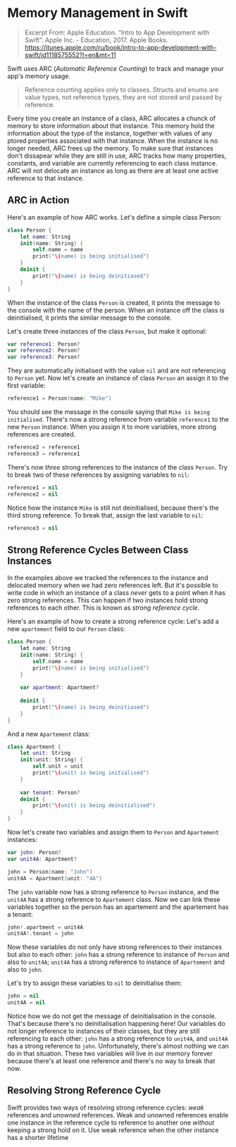 # Memory Management in Swift

> Excerpt From: Apple Education. “Intro to App Development with Swift”. Apple Inc. - Education, 2017. Apple Books. https://itunes.apple.com/ru/book/intro-to-app-development-with-swift/id1118575552?l=en&mt=11

Swift uses ARC (*Automatic Reference Counting*) to track and manage your app's memory usage.

> Reference counting applies only to classes. Structs and enums are value types, not reference types, they are not stored and passed by reference. 

Every time you create an instance of a class, ARC allocates a chunck of memory to store information about that instance. This memory hold the information about the type of the instance, together with values of any ptored properties associated with that instance. 
When the instance is no longer needed, ARC frees up the memory. 
To make sure that instances don't dissapear while they are still in use, ARC tracks how many properties, constants, and variable are currently referencing to each class instance. ARC will not delocate an instance as long as there are at least one active reference to that instance.

## ARC in Action
Here's an example of how ARC works. Let's define a simple class Person:
```swift
class Person {
    let name: String
    init(name: String) {
        self.name = name
        print("\(name) is being initialised")
    }
    deinit {
        print("\(name) is being deinitiased")
    }
}
```
When the instance of the class `Person` is created, it prints the message to the console with the name of the person. When an instance off the class is deinitialised, it prints the similar message to the console.

Let's create three instances of the class `Person`, but make it optional:
```swift 
var reference1: Person?
var reference2: Person?
var reference3: Person?
```
They are automatically initialised with the value `nil` and are not referencing to `Person` yet.
Now let's create an instance of class `Person` an assign it to the first variable:
```swift
reference1 = Person(name: "Mike")
```

You should see the message in the console saying that `Mike is being initialised`. There's now a strong reference from variable `reference1` to the new `Person` instance. When you assign it to more variables, more strong references are created.
```swift
reference2 = reference1
reference3 = reference1
```
There's now *three* strong references to the instance of the class `Person`.
Try to break two of these references by assigning variables to `nil`:
```swift
reference1 = nil
reference2 = nil
```
Notice how the instance `Mike` is still not deinitialised, because there's the third strong reference.
To break that, assign the last variable to `nil`:
```swift
reference3 = nil
```

## Strong Reference Cycles Between Class Instances

In the examples above we tracked the references to the instance and delocated memory when we had zero references left. But it's possible to write code in which an instance of a class *never* gets to a point when it has zero strong references.
This can happen if two instances hold strong references to each other. This is known as *strong reference cycle*.

Here's an example of how to create a strong reference cycle:
Let's add a new `apartement` field to our `Person` class:
```swift
class Person {
    let name: String
    init(name: String) {
        self.name = name
        print("\(name) is being initialised")
    }
    
    var apartment: Apartment?
    
    deinit {
        print("\(name) is being deinitiased")
    }
}
```
And a new `Apartement` class:
```swift
class Apartment {
    let unit: String
    init(unit: String) {
        self.unit = unit
        print("\(unit) is being initialised")
    }
    
    var tenant: Person?
    deinit {
        print("\(unit) is being deinitialised")
    }
}
```
Now let's create two variables and assign them to `Person` and `Apartement` instances:
```swift
var john: Person?
var unit4A: Apartment?

john = Person(name: "John")
unit4A = Apartment(unit: "4A")
```
The `john` variable now has a strong reference to `Person` instance, and the `unit4A` has a strong reference to `Apartement` class.
Now we can link these variables together so the person has an apartement and the apartement has a tenant:

```swift
john!.apartment = unit4A
unit4A!.tenant = john
```
Now these variables do not only have strong references to their instances but also to each other: `john` has a strong reference to instance of `Person` and also to `unit4A`; `unit4A` has a strong reference to instance of `Apartement` and also to `john`.

Let's try to assign these variables to `nil` to deinitialise them:
```swift
john = nil
unit4A = nil
```
Notice how we do not get the message of deinitialisation in the console. That's because there's no deinitialisation happening here! Our variables do not longer reference to instances of their classes, but they are still referencing to each other: `john` has a strong reference to `unit4A`, and `unit4A` has a strong reference to `john`. 
Unfortunately, there's almost nothing we can do in that situation. These two variables will live in our memory forever because there's at least one reference and there's no way to break that now.

## Resolving Strong Reference Cycle
Swift provides two ways of resolving strong reference cycles: *weak* references and *unowned* references.
Weak and unowned references enable one instance in the reference cycle to reference to another one *without* keeping a strong hold on it. 
Use weak reference when the other instance has a shorter lifetime 
